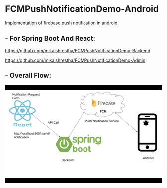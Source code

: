 # FCMPushNotificationDemo-Android
Implementation of firebase push notification in android.

## - For Spring Boot And React:

https://github.com/mikalshrestha/FCMPushNotificationDemo-Backend

https://github.com/mikalshrestha/FCMPushNotificationDemo-Admin

## - Overall Flow:

<img src="Screenshots/Screen Shot 2021-07-27 at 10.43.04.png"></img>

